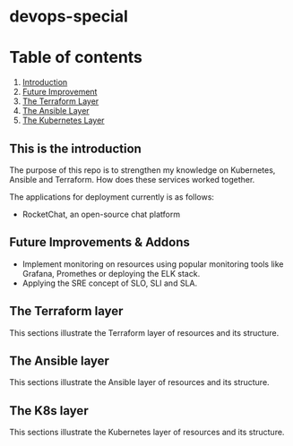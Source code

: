 # devops-special

# Table of contents
1. [Introduction](#introduction)
2. [Future Improvement](#future_improvement)
3. [The Terraform Layer](#terraform_layer)
3. [The Ansible Layer](#ansible_layer)
3. [The Kubernetes Layer](#kube_layer)

## This is the introduction <a name="introduction"></a>
The purpose of this repo is to strengthen my knowledge on Kubernetes, Ansible and Terraform. How does these services worked together. 

The applications for deployment currently is as follows:
- RocketChat, an open-source chat platform

## Future Improvements & Addons <a name="future_improvement"></a>
- Implement monitoring on resources using popular monitoring tools like Grafana, Promethes or deploying the ELK stack.
- Applying the SRE concept of SLO, SLI and SLA.

## The Terraform layer <a name="terraform_layer"></a>
This sections illustrate the Terraform layer of resources and its structure.

## The Ansible layer <a name="ansible_layer"></a>
This sections illustrate the Ansible layer of resources and its structure.

## The K8s layer <a name="kube_layer"></a>
This sections illustrate the Kubernetes layer of resources and its structure.
